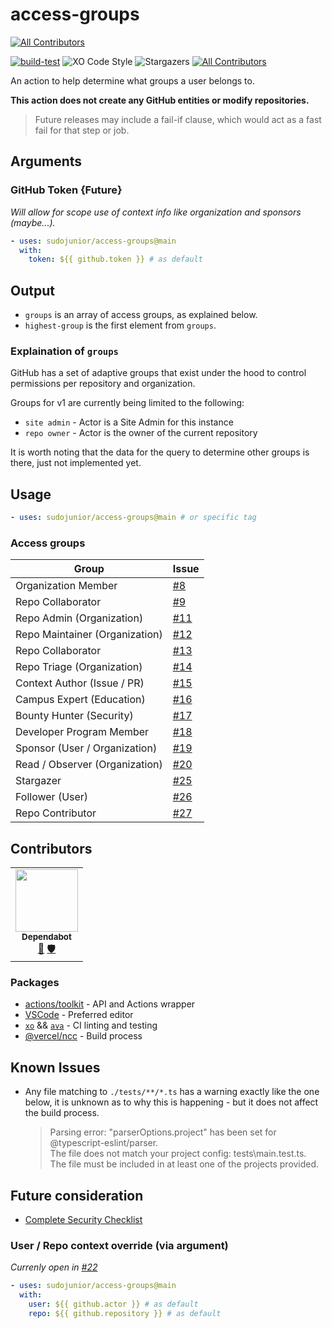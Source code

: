# access-groups
<!-- ALL-CONTRIBUTORS-BADGE:START - Do not remove or modify this section -->
[![All Contributors](https://img.shields.io/badge/all_contributors-1-orange.svg?style=flat-square)](#contributors-)
<!-- ALL-CONTRIBUTORS-BADGE:END -->

[![build-test](https://github.com/sudojunior/access-groups/actions/workflows/test.yml/badge.svg)](https://github.com/sudojunior/access-groups/actions/workflows/test.yml)
![XO Code Style](https://badgen.net/badge/code%20style/XO/5ed9c7)
![Stargazers](https://badgen.net/github/stars/sudojunior/access-groups)<!-- ALL-CONTRIBUTORS-BADGE:START - Do not remove or modify this section -->
[![All Contributors](https://img.shields.io/badge/all_contributors-0-orange.svg?style=flat-square)](#contributors-)
<!-- ALL-CONTRIBUTORS-BADGE:END -->

An action to help determine what groups a user belongs to.

**This action does not create any GitHub entities or modify repositories.**

> Future releases may include a fail-if clause, which would act as a fast fail for that step or job.

## Arguments

### GitHub Token {Future}

*Will allow for scope use of context info like organization and sponsors (maybe...).*

```yaml
- uses: sudojunior/access-groups@main
  with:
    token: ${{ github.token }} # as default
```

## Output

- `groups` is an array of access groups, as explained below.
- `highest-group` is the first element from `groups`.

### Explaination of `groups`

GitHub has a set of adaptive groups that exist under the hood to control permissions per repository and organization.

Groups for v1 are currently being limited to the following:

- `site admin` - Actor is a Site Admin for this instance
- `repo owner` - Actor is the owner of the current repository

It is worth noting that the data for the query to determine other groups is there, just not implemented yet.

## Usage

```yaml
- uses: sudojunior/access-groups@main # or specific tag
```

### Access groups

| Group                          | Issue                                                        |
| ------------------------------ | ------------------------------------------------------------ |
| Organization Member            | [#8](https://github.com/sudojunior/access-groups/issues/8)   |
| Repo Collaborator              | [#9](https://github.com/sudojunior/access-groups/issues/9)   |
| Repo Admin (Organization)      | [#11](https://github.com/sudojunior/access-groups/issues/11) |
| Repo Maintainer (Organization) | [#12](https://github.com/sudojunior/access-groups/issues/12) |
| Repo Collaborator              | [#13](https://github.com/sudojunior/access-groups/issues/13) |
| Repo Triage (Organization)     | [#14](https://github.com/sudojunior/access-groups/issues/14) |
| Context Author (Issue / PR)    | [#15](https://github.com/sudojunior/access-groups/issues/15) |
| Campus Expert (Education)      | [#16](https://github.com/sudojunior/access-groups/issues/16) |
| Bounty Hunter (Security)       | [#17](https://github.com/sudojunior/access-groups/issues/17) |
| Developer Program Member       | [#18](https://github.com/sudojunior/access-groups/issues/18) |
| Sponsor (User / Organization)  | [#19](https://github.com/sudojunior/access-groups/issues/19) |
| Read / Observer (Organization) | [#20](https://github.com/sudojunior/access-groups/issues/20) |
| Stargazer                      | [#25](https://github.com/sudojunior/access-groups/issues/25) |
| Follower (User)                | [#26](https://github.com/sudojunior/access-groups/issues/26) |
| Repo Contributor               | [#27](https://github.com/sudojunior/access-groups/issues/27) |

## Contributors

<!-- ALL-CONTRIBUTORS-LIST:START - Do not remove or modify this section -->
<!-- prettier-ignore-start -->
<!-- markdownlint-disable -->
<table>
  <tr>
    <td align="center"><a href="https://github.com/features/security"><img src="https://avatars.githubusercontent.com/u/27347476?v=4?s=100" width="100px;" alt=""/><br /><sub><b>Dependabot</b></sub></a><br /><a href="#maintenance-dependabot" title="Maintenance">🚧</a> <a href="#security-dependabot" title="Security">🛡️</a></td>
  </tr>
</table>

<!-- markdownlint-restore -->
<!-- prettier-ignore-end -->

<!-- ALL-CONTRIBUTORS-LIST:END -->

### Packages

- [actions/toolkit](https://github.com/actions/toolkit) - API and Actions wrapper
- [VSCode](https://github.com/Microsoft/vscode) - Preferred editor
- [`xo`](https://github.com/xojs/xo) && [`ava`](https://github.com/avajs/ava) - CI linting and testing
- [@vercel/ncc](https://github.com/vercel/ncc) - Build process

## Known Issues

- Any file matching to `./tests/**/*.ts` has a warning exactly like the one below, it is unknown as to why this is happening - but it does not affect the build process.
  > Parsing error: "parserOptions.project" has been set for @typescript-eslint/parser.  
    The file does not match your project config: tests\main.test.ts.  
    The file must be included in at least one of the projects provided.

## Future consideration

- [Complete Security Checklist](https://github.com/sudojunior/access-groups/security)

### User / Repo context override (via argument)

*Currenly open in [#22](https://github.com/sudojunior/access-groups/issues/22)*

```yaml
- uses: sudojunior/access-groups@main
  with:
    user: ${{ github.actor }} # as default
    repo: ${{ github.repository }} # as default
```